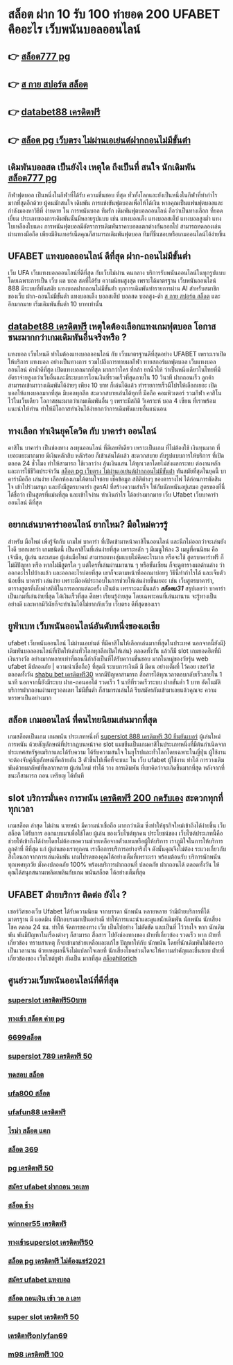 # สล็อต ฝาก 10 รับ 100 ทำยอด 200 UFABET คืออะไร เว็บพนันบอลออนไลน์

## 👉 [สล็อต777 pg](https://www.ufaeat.com/)
## 👉 [ส กาย สปอร์ต สล็อต](https://www.ufaeat.com/)
## 👉 [databet88 เครดิตฟรี](https://www.ufaeat.com/ufabet-master-login/)
## 👉 [สล็อต pg เว็บตรง ไม่ผ่านเอเย่นต์ฝากถอนไม่มีขั้นต่ํา](https://www.ufaeat.com/ufabet-master-login/)

##  เดิมพันบอลสด  เป็นยังไง เหตุใด ถึงเป็นที่ สนใจ นักเดิมพัน [สล็อต777 pg](https://www.ufaeat.com/) 

 กีฬาฟุตบอล  เป็นหนึ่งในกีฬาที่ได้รับ ความชื่นชอบ ที่สุด  ทั่วทั้งโลกและยังเป็นหนึ่งในกีฬาที่ทำกำไร มากที่สุดอีกด้วย ผู้คนมักสนใจ  เดิมพัน  การแข่งขันฟุตบอลเพื่อให้ได้เงิน หากคุณเป็นแฟนฟุตบอลและกำลังมองหาวิธีที่ ง่ายดาย ใน การพนันบอล  ทีมรัก  เดิมพันฟุตบอลออนไลน์ ถือว่าเป็นทางเลือก ที่ยอดเยี่ยม ประเภทของการเดิมพันนั้นมีหลายรูปแบบ เช่น แทงบอลเต็ง แทงบอลสเต็ป แทงบอลสูงต่ำ แทงใบเหลืองใบแดง การพนันฟุตบอลมีอัตราการเดิมพันราคาบอลแตกต่างกันออกไป สามารถทดลองเล่นผ่านทางมือถือ เพียงมีอินเทอร์เน็ตคุณก็สามารถเดิมพันฟุตบอล  ทีมที่ชื่นชอบหรือเกมออนไลน์ได้ง่ายขึ้น


## UFABET แทงบอลออนไลน์  ดีที่สุด ฝาก-ถอนไม่มีขั้นต่ำ

เว็บ UFA เว็บแทงบอลออนไลน์ที่ดีที่สุด กับเว็บไม่ผ่าน คนกลาง  บริการรับพนันออนไลน์ในทุกรูปแบบ โดยเฉพาะการเป็น เว็บ ผล บอล สดที่ได้รับ ความนิยมสูงสุด เพราะได้มาตรฐาน เว็บพนันออนไลน์ 888 มีระบบที่ทันสมัย แทงบอลฝากถอนไม่มีขั้นต่ํา ทุกการเดิมพันทำรายการผ่าน AI สำหรับสมาชิกของเว็บ ฝาก-ถอนไม่มีขั้นต่ำ แทงบอลเต็ง บอลสเต็ป บอลสด บอลสูง-ต่ำ [ส กาย สปอร์ต สล็อต](https://www.ufaeat.com/ufabet-master-login/) และอีกมากมาย เริ่มเดิมพันขั้นต่ำ 10 บาทเท่านั้น


##  [databet88 เครดิตฟรี](https://www.ufaeat.com/ufabet-master-login/) เหตุใดต้องเลือกแทงเกมฟุตบอล โอกาสชนะมากกว่าเกมเดิมพันอื่นจริงหรือ ?

แทงบอล เว็บไหนดี ทำไมต้องแทงบอลออนไลน์ กับ  เว็บมาตรฐานดีที่สุดอย่าง UFABET เพราะเราเปิดให้บริการ แทงบอล อย่างเป็นทางการ รวมไปถึงการทายผลกีฬา ทายสกอร์ผลฟุตบอล เว็บแทงบอลออนไลน์  ค่าน้ำดีที่สุด เปิดแทงบอลมากที่สุด มากกว่าใคร ที่กล้า ยกนิ้วให้ ว่าเป็นหนึ่งเดียวในไทยที่มีอัตราจ่ายสูงกว่าเว็บอื่นและมีระบบการโอนเงินที่รวดเร็วที่สุดภายใน 10 วินาที ฝากถอนเร็ว ลูกค้าสามารถเข้ามาวางเดิมพันได้ง่ายๆ เพียง 10 บาท ก็เล่นได้แล้ว ทำรายการเร็วมีโปรให้เลือกเยอะ เปิดบอลให้แทงบอลมากที่สุด มีบอลทุกลีก  สะดวกสบายเล่นได้ทุกที่ มือถือ คอมพิวเตอร์ รวมกีฬา คาสิโน ไว้ในเว็บเดียว โอกาสชนะมากว่าเกมเดิมพันอื่น ๆ เพราะมีสถิติ วิเคราะห์ บอล 4 เซียน ที่เราพร้อมแนะนำให้ท่าน ทำให้มีโอกาสทำเงินได้ง่ายกกว่าการเดิมพันแบบอื่นแน่นอน


## ทางเลือก ทำเงินยุคโควิด กับ บาคาร่า ออนไลน์ 

คาสิโน บาคาร่า เป็นช่องทาง  ลงทุนออนไลน์ ที่ดีเลยทีเดียว เพราะเป็นเกม ที่ไม่ต้องใช้ เงินทุนมาก ที่เยอะแยะมากมาย มีเงินหลักสิบ หลักร้อย ก็เข้าเล่นได้เเล้ว สะดวกสบาย กับรูปแบบการให้บริการ ที่เปิด ตลอด 24 ชั่วโมง  ทำให้สามารถ ใช้เวลาว่าง  ลุ้นเงินแสน ได้ทุกเวลาโดยไม่ส่งผลกระทบ ต่องานหลัก และการใช้ชีวิตประจำวัน  [สล็อต pg เว็บตรง ไม่ผ่านเอเย่นต์ฝากถอนไม่มีขั้นต่ํา](https://www.ufaeat.com/credit-free-50/) ทันสมัยที่สุดในยุคนี้  บาคาร่ามือถือ เล่นง่าย เลือกห้องเกมได้ตามใจชอบ เช็คข้อมูล สถิติต่างๆ ของตารางไพ่ ได้ก่อนการตัดสินใจ เข้าไปร่วมสนุก และยังมีสูตรบาคาร่า  สูตรAI   ที่สร้างความสำเร็จ ให้กับนักพนันอยู่เสมอ สูตรของที่นี่ ได้ชื่อว่า เป็นสูตรที่แม่นที่สุด และเข้าใจง่าน ทำเงินกำไร ได้อย่างมากมาย  เว็บ Ufabet  เว็บบาคาร่าออนไลน์ ดีที่สุด

## อยากเล่นบาคาร่าออนไลน์  ยากไหม? มือใหม่ควรรู้

สำหรับ มือใหม่  เพิ่งรู้จักกับ เกมไพ่ บาคาร่า ที่เปิดเข้ามาหน้าคาสิโนออนไลน์ และนึกไม่ออกว่าจะเล่นยังไงดี บอกเลยว่า เกมชนิดนี้ เป็นคาสิโนที่เล่นง่ายที่สุด เพราะหลัก ๆ มีเมนูให้ลง 3 เมนูที่คนนิยม คือ เจ้ามือ, ผู้เล่น และเสมอ ผู้เล่นมือใหม่  สามารถแทงสุ่มแบบไม่คิดอะไรมาก  หรือจะใช้ สูตรบาคาร่าฟรี ก็ไม่มีปัญหา หรือ หากไม่มีสูตรใด ๆ แต่ใครที่เล่นผ่านมานาน ๆ หรือขั้นเซียน ก็จะดูตารางผลด้านล่าง ว่าออกอะไรไปบ้างแล้ว และออกอะไรบ่อยที่สุด เขาก็จะตามหน้าที่ออกมาบ่อยๆ วิธีนี้ทำกำไรได้ และเจ็บตัวน้อยขึ้น บาคาร่า  เล่นง่าย  เพราะมีองค์ประกอบในการช่วยให้เล่นง่ายขึ้นเยอะ เช่น เว็บสูตรบาคาร่า, ตารางสูตรที่เก็บค่าสถิติในการออกแต่ละครั้ง เป็นต้น เพรราะฉะนั้นแล้ว ***สล็อตu31*** สรุปเลยว่า บาคาร่า เป็นเกมที่เล่นง่ายที่สุด ได้เงินเร็วที่สุด ศึกษา เรียนรู้ง่ายสุด โดยเฉพาะคนที่เล่นมานาน จะรู้ทางเป็นอย่างดี และหากมีวินัยก็จะทำเงินได้ไม่ยากกับเว็บ เว็บตรง ดีที่สุดของเรา



## ยูฟ่าเบท เว็บพนันออนไลน์อันดับหนึ่งของเอเชีย

 ufabet   เว็บพนันออนไลน์ ไม่ผ่านเอเย่นต์ ที่มีคาสิโนให้เลือกเล่นมากที่สุดในประเทศ นอกจากนี้ยังมี} เดิมพันบอลออนไลน์ที่เปิดให้เล่นทั่วโลกทุกลีกเปิดให้เล่น} ตลอดทั้งวัน  แล้วก็มี slot เกมยอดฮิตที่มีเงินรางวัล อย่างมากหลายเท่าที่ตอนนี้กำลังเป็นที่ได้รับความชื่นชอบ มากในหมู่ของวัยรุ่น  web  ufabet  มีปลอดภัย | ความน่าเชื่อถือ} ที่สุดมี ระบบการเงินดี มี มีคน อย่างเต็มที่ ไว้คอย เซอร์วิส  ตลอดทั้งวัน [shabu bet เครดิตฟรี30](https://www.ufaeat.com/ทางเข้ายูฟ่าเบท-ufabet/)  หากมีปัญหาสามารถ  สื่อสารได้ทุกเวลาตอบกลับเร็วภายใน 1 นาที นอกจากนี้ยังมีระบบ ฝาก-ถอนออโต้ รวดเร็ว 1 นาทีที่รวดเร็วระบบ ฝากขั้นต่ำ 1 บาท อัตโนมัติ บริการฝากถอนผ่านทรูวอลเลท ไม่มีขั้นต่ำ ก็สามารถเล่นได้ รีบสมัครกันเข้ามาเลยแล้วคุณจะ ความหรรษาเป็นอย่างมาก



## สล็อต เกมออนไลน์ ที่คนไทยนิยมเล่นมากที่สุด

 เกมสล็อตเป็นเกม เกมพนัน ประเภทหนึ่งที่ [superslot 888 เครดิตฟรี 30 ยืนยันเบอร์](https://www.ufaeat.com/register/) ผู้เล่นใหม่   การพนัน ด้วยสัญลักษณ์ที่ปรากฏบนหน้าจอ  slot แมชชีนเป็นเกมคาสิโนประเภทหนึ่งที่มีต้นกำเนิดจากประเทศสหรัฐอเมริกาและได้รับความ  ได้รับความสนใจ ในยุโรปและทั่วโลกโดยเฉพาะในญี่ปุ่น  ผู้ใช้งานจะต้องจับคู่สัญลักษณ์ที่คล้ายกัน 3 ตัวขึ้นไปเพื่อที่จะชนะ ใน เว็บ  ufabet   ผู้ใช้งาน ทำได้   การวางเดิมพันด้วยผลลัพธ์ที่หลากหลาย  ผู้เล่นใหม่  ทำได้ วาง การเดิมพัน ที่เขาคิดว่าจะเกิดขึ้นมากที่สุด หลังจากที่ชนะก็สามารถ ถอน เหรียญ ได้ทันที


##  slot  บริการมั่นคง การพนัน  [เครดิตฟรี 200 กดรับเอง](https://www.ufaeat.com/credit-free-50/) สะดวกทุกที่ทุกเวลา

เกมสล็อต ล่าสุด ไม่ผ่าน นายหน้า มีความน่าเชื่อถือ มากกว่าเดิม ซึ่งทำให้ธุรกิจใหม่เข้าถึงได้ง่ายขึ้น  เว็บสล็อต ได้รับการ ออกแบบมาเพื่อใช้โดย ผู้เล่น ของเว็บไซต์ทุกคน ประโยชน์ของ เว็บไซต์ประเภทนี้คือช่วยให้เข้าถึงได้ง่ายโดยไม่ต้องขอความช่วยเหลือจากตัวแทนหรือผู้ให้บริการ เราภูมิใจในการให้บริการลูกค้าที่ ดีที่สุด แก่ ผู้เล่นของเราทุกคน เราถือการบริการอย่างจริงใจ ดังนั้นคุณจึงไม่ต้อง ระแวงเกี่ยวกับสิ่งใดนอกจากการเล่นเดิมพัน เกมโปรดของคุณได้อย่างเต็มที่เพราะเรา พร้อมต้อนรับ บริการนักพนัน ทุกเพศทุกวัย  มั่งคงปลอดภัย 100% พร้อมบริการฝากถอนที่ ปลอดภัย ฝากถอนได้  ตลอดทั้งวัน  ให้คุณได้สนุกสนานเพลิดเพลินกับเกม พนันสล็อต  ได้อย่างเต็มที่สุด


## UFABET ฝ่ายบริการ ติดต่อ ยังไง ?

 เซอร์วิสของเว็บ Ufabet   ได้รับความนิยม จากบรรดา นักพนัน   หลายหลาย ว่ามีฝ่ายบริการที่ได้มาตรฐาน  มี แอดมิน ที่ฝึกอบรมมาเป็นอย่างดี ทำให้การแนะนำและดูแลนักเดิมพัน นักพนัน นักเสี่ยงโชค  ตลอด 24 ชม.  ทำให้ จัดการของทาง เว็บ เป็นไปอย่าง ไม่ตัดขัด และเป็นที่ ไว้วางใจ  หาก นักเดิมพัน พันมีปัญหาในเรื่องต่างๆ ก็สามารถ  สื่อสาร ไปยังช่องทางของ ฝ่ายที่เกี่ยวข้อง  รวดเร็ว  หาก ฝ่ายที่เกี่ยวข้อง ทราบสาเหตุ ก็จะเข้ามาช่วยเหลือและแก้ไข ปัญหาให้กับ นักพนัน  โดยที่นักเดิมพันไม่ต้องรอเป็นเวลานาน ด้วยเหตุผลนี้จึงไม่แปลกใจเลยที่ นักเสี่ยงโชคส่วนใดจะให้ความสำคัญและชื่นชอบ ฝ่ายที่เกี่ยวข้องของ เว็บไซต์ยูฟ่า กันเป็น  มากที่สุด
 [สล็อตhilorich](https://www.ufaeat.com/ทางเข้ายูฟ่าเบท-ufabet/)

## ศูนย์รวมเว็บพนันออนไลน์ที่ดีที่สุด

### [superslot เครดิตฟรี50บาท](https://atom.io/themes/ทางเข้า%20ufaeat%20สล็อต%20joker%20ฝากถอน%20ไม่มีขั้น%20ต่ํา%20ผ่าน%20วอ%20เลท%20008%20สล็อต%20เว็บตรง%20100%)
### [ทางเข้า สล็อต ค่าย pg](https://atom.io/themes/ทางเข้า%20ufaeat%20slot666เครดิตฟรี%20008%20สล็อต%20เว็บตรง%20100%)
### [6699สล็อต](https://atom.io/themes/ทางเข้า%20ufaeat%20superslot%20v9เครดิตฟรี50%20008%20สล็อต%20เว็บตรง%20100%)
### [superslot 789 เครดิตฟรี 50](https://atom.io/themes/ทางเข้า%20ufaeat%20mafiaเครดิตฟรี50%20ล่าสุด%202564%20008%20สล็อต%20เว็บตรง%20100%)
### [ทดสอบ สล็อต](https://atom.io/themes/ทางเข้า%20ufaeat%20สล็อต%20xo%20ฝาก%2020%20รับ100%20008%20สล็อต%20เว็บตรง%20100%)
### [ufa800 สล็อต](https://atom.io/themes/ทางเข้า%20ufaeat%20bone168%20เครดิตฟรี%20008%20สล็อต%20เว็บตรง%20100%)
### [ufafun88 เครดิตฟรี](https://atom.io/themes/ทางเข้า%20ufaeat%20สบายดี99%20สล็อต%20008%20สล็อต%20เว็บตรง%20100%)
### [โรม่า สล็อต แตก](https://atom.io/themes/ทางเข้า%20ufaeat%20สล็อต%20ฟาโรห์%20008%20สล็อต%20เว็บตรง%20100%)
### [สล็อต 369](https://atom.io/themes/ทางเข้า%20ufaeat%20สล็อตฝาก-ถอน%20ไม่มี%20ขั้น%20ต่ํา%20วอ%20เลท%20เครดิตฟรี%20008%20สล็อต%20เว็บตรง%20100%)
### [pg เครดิตฟรี 50](https://atom.io/themes/ทางเข้า%20ufaeat%20winner55%20เครดิตฟรี%20100%20บาท%20008%20สล็อต%20เว็บตรง%20100%)
### [สมัคร ufabet ฝากถอน วอเลท](https://atom.io/themes/ทางเข้า%20ufaeat%20สล็อต%20ยู%20ฟ่า%20888%20วอ%20เลท%20008%20สล็อต%20เว็บตรง%20100%)
### [สล็อต ช้าง](https://atom.io/themes/ทางเข้า%20ufaeat%20สล็อต%20เว็บตรงไม่ผ่านเอเย่นต์%20008%20สล็อต%20เว็บตรง%20100%)
### [winner55 เครดิตฟรี](https://atom.io/themes/ทางเข้า%20ufaeat%20สล็อต%20วอเลทไม่มีขั้นต่ํา%20008%20สล็อต%20เว็บตรง%20100%)
### [ทางเข้าsuperslot เครดิตฟรี50](https://atom.io/themes/ทางเข้า%20ufaeat%20jili%20สล็อต%20008%20สล็อต%20เว็บตรง%20100%)
### [สล็อต pg เครดิตฟรี ไม่ต้องแชร์2021](https://atom.io/themes/ทางเข้า%20ufaeat%20สล็อต%20เครดิต%20ฟรี%2050%20ไม่%20ต้อง%20แชร์2021ล่าสุด%20008%20สล็อต%20เว็บตรง%20100%)
### [สมัคร ufabet แทงบอล](https://atom.io/themes/ทางเข้า%20ufaeat%20สล็อตxoเว็บตรง%20วอเลท%20008%20สล็อต%20เว็บตรง%20100%)
### [สล็อต ถอนเงิน เข้า วอ ล เลท](https://atom.io/themes/ทางเข้า%20ufaeat%20สมัคร%20ufabet%20ฝากถอน%20wallet%20ไม่มีขั้นต่ำ%20008%20สล็อต%20เว็บตรง%20100%)
### [super slot เครดิตฟรี 50](https://atom.io/themes/ทางเข้า%20ufaeat%2099clubเครดิตฟรี%20008%20สล็อต%20เว็บตรง%20100%)
### [เครดิตฟรีonlyfan69](https://atom.io/themes/ทางเข้า%20ufaeat%20สล็อต%20โอน%20ผ่าน%20วอ%20เลท%20ไม่มีขั้น%20ต่ํา%202021%20008%20สล็อต%20เว็บตรง%20100%)
### [m98 เครดิตฟรี 100](https://atom.io/themes/ทางเข้า%20ufaeat%20สล็อตxoทดลองเล่น%20008%20สล็อต%20เว็บตรง%20100%)
